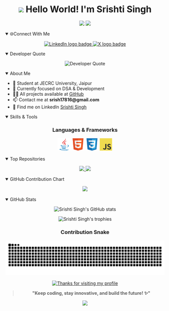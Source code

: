 <h1 align="center"><img src="https://user-images.githubusercontent.com/44104676/173990923-48b66056-0bff-472a-b5bf-faab4146e950.gif" height="40"> Hello World! I'm Srishti Singh</h1>

<p align="center">
    <img src="https://img.shields.io/badge/Focus-DSA-CB9DF0?style=flat" />
    <img src="https://img.shields.io/badge/Focus-Web%20Development-C2FFC7?style=flat" />
</p>

<details open>
<summary>🌐Connect With Me</summary>
<p align="center">
    <a href="https://www.linkedin.com/in/srishti-singh-001842278/">
        <img src="https://img.shields.io/badge/LinkedIn-0077B5?style=for-the-badge&logo=linkedin&logoColor=white" alt="LinkedIn logo badge"/>
    </a>
    <a href="https://x.com/srishtinsaan">
        <img src="https://img.shields.io/badge/X-000000?style=for-the-badge&logo=x&logoColor=white" alt="X logo badge"/>
    </a>
</p>
</details>

<details open>
<summary>Developer Quote</summary>
<p align="center">
    <img src="https://readme-typing-svg.demolab.com?font=Fira+Code&duration=3000&pause=2000&color=C2FFC7&center=true&vCenter=true&random=false&width=800&lines=When+something+is+important+enough,+you+do+it;even+if+the+odds+are+not+in+your+favor.++-+Elon+Musk" alt="Developer Quote"/>
</p>

</p>
</details>

<details open>
<summary>About Me</summary>
<ul>
<li>🔭 Student at JECRC University, Jaipur</li>
<li>🌱 Currently focused on DSA & Development</li>
<li>👨‍💻 All projects available at <a href="https://github.com/srishtinsaan">GitHub</a></li>
<li>📫 Contact me at <strong>srish17816@gmail.com</strong></li>
<li>🎥 Find me on LinkedIn <a href="https://www.linkedin.com/in/srishti-singh-001842278/">Srishti Singh</a></li>
</ul>
</details>

<details open>
<summary>Skills & Tools</summary>
<h3 align="center">Languages & Frameworks</h3>
<p align="center">
    <img src="https://raw.githubusercontent.com/devicons/devicon/master/icons/java/java-original.svg" alt="java" width="40" height="40"/>
    <img src="https://raw.githubusercontent.com/devicons/devicon/master/icons/html5/html5-original.svg" alt="html5" width="40" height="40"/>
    <img src="https://raw.githubusercontent.com/devicons/devicon/master/icons/css3/css3-original.svg" alt="css3" width="40" height="40"/>
    <img src="https://raw.githubusercontent.com/devicons/devicon/master/icons/javascript/javascript-original.svg" alt="javascript" width="40" height="40"/>
</p>
</details>

<details open>
<summary>Top Repositories</summary>
<p align="center">
    <a href="https://github.com/srishtinsaan/NASA-Space-Apps-Challenge-Jaipur-2024">
        <img src="https://github-readme-stats.vercel.app/api/pin/?username=srishtinsaan&repo=NASA-Space-Apps-Challenge-Jaipur-2024&theme=dark&title_color=C2FFC7&icon_color=CB9DF0&text_color=ffffff&bg_color=000000" />
    </a>
    <a href="https://github.com/srishtinsaan/Innov8-Hackathon-2024">
        <img src="https://github-readme-stats.vercel.app/api/pin/?username=srishtinsaan&repo=Innov8-Hackathon-2024&theme=dark&title_color=C2FFC7&icon_color=CB9DF0&text_color=ffffff&bg_color=000000" />
    </a>
</p>
</details>

<details open>
<summary>GitHub Contribution Chart</summary>
<p align="center">
    <img src="https://github-readme-activity-graph.vercel.app/graph?username=srishtinsaan&theme=github-compact&area=true&hide_border=true&custom_title=Contribution%20Graph&bg_color=000000&color=C2FFC7&line=CB9DF0&point=C2FFC7&area_color=CB9DF0" />
</p>
</details>

<details open>
<summary>GitHub Stats</summary>
<p align="center">
<img src="https://github-readme-stats-git-masterrstaa-rickstaa.vercel.app/api?username=srishtinsaan&show_icons=true&theme=dark&title_color=C2FFC7&icon_color=CB9DF0&text_color=ffffff&bg_color=000000" alt="Srishti Singh's GitHub stats" />
</p>

<p align="center">
   <img src="https://github-profile-trophy.vercel.app/?username=srishtinsaan&theme=dark&column=-1&title_color=C2FFC7&icon_color=CB9DF0&text_color=ffffff&bg_color=000000" alt="Srishti Singh's trophies"/>
</p>

<h3 align="center">Contribution Snake</h3>
<p align="center">
<picture>
  <source media="(prefers-color-scheme: dark)" srcset="https://raw.githubusercontent.com/srishtinsaan/srishtinsaan/output/github-snake-dark.svg" />
  <source media="(prefers-color-scheme: light)" srcset="https://raw.githubusercontent.com/srishtinsaan/srishtinsaan/output/github-snake.svg" />
  <img alt="github-snake" src="https://raw.githubusercontent.com/srishtinsaan/srishtinsaan/output/github-snake.svg" />
</picture>
</p>

</details>

<div align="center">
<a href="#">
    <img height="120" alt="Thanks for visiting my profile" width="100%" src="https://capsule-render.vercel.app/api?type=waving&customColorList=2,12,18,20,26&height=120&section=header&text=Thanks%20for%20visiting!&fontSize=30&fontColor=000000&animation=twinkling"/>
</a>
<br>

<blockquote>
<p><strong>"Keep coding, stay innovative, and build the future! ✨"</strong></p>
</blockquote>
<p align="center">
    <img src="https://capsule-render.vercel.app/api?type=waving&color=gradient&customColorList=2,12,18,20,26&height=60&section=footer"/>
</p>
</div>
